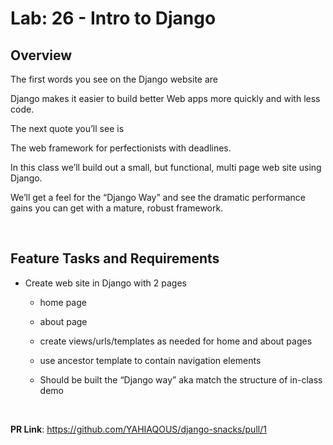 # Lab: 26 - Intro to Django

## Overview

The first words you see on the Django website are

Django makes it easier to build better Web apps more quickly and with less code.

The next quote you’ll see is

The web framework for perfectionists with deadlines.

In this class we’ll build out a small, but functional, multi page web site using Django.

We’ll get a feel for the “Django Way” and see the dramatic performance gains you can get with a mature, robust framework.

&nbsp;

## Feature Tasks and Requirements

- Create web site in Django with 2 pages

  - home page

  - about page

  - create views/urls/templates as needed for home and about pages

  - use ancestor template to contain navigation elements

  - Should be built the “Django way” aka match the structure of in-class demo

&nbsp;

**PR Link**: <https://github.com/YAHIAQOUS/django-snacks/pull/1>
